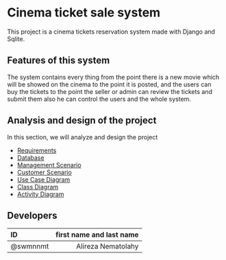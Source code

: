 # Cinema ticket sale system

This project is a cinema tickets reservation system made with Django and Sqlite.

## Features of this system

The system contains every thing from the point there is a new movie which will be showed on the cinema to the point it
is posted, and the users can buy the tickets to the point the seller or admin can review the tickets and submit them
also he can control the users and the whole system.

## Analysis and design of the project

In this section, we will analyze and design the project

* [Requirements](Documentation/REQUIRMENTS.md)
* [Database](Documentation/Database_Diagram.md)
* [Management Scenario](Documentation/SCENARIO_manager.md)
* [Customer Scenario](Documentation/SCENARIO_customer.md)
* [Use Case Diagram](Documentation/UseCase_Diagram.md)
* [Class Diagram](Documentation/Class_Diagram.md)
* [Activity Diagram](Documentation/Activity_Diagram.md)

## Developers

| ID |first name and last name|
| :---- | ----: |
| @swmnnmt |Alireza Nematolahy | 


